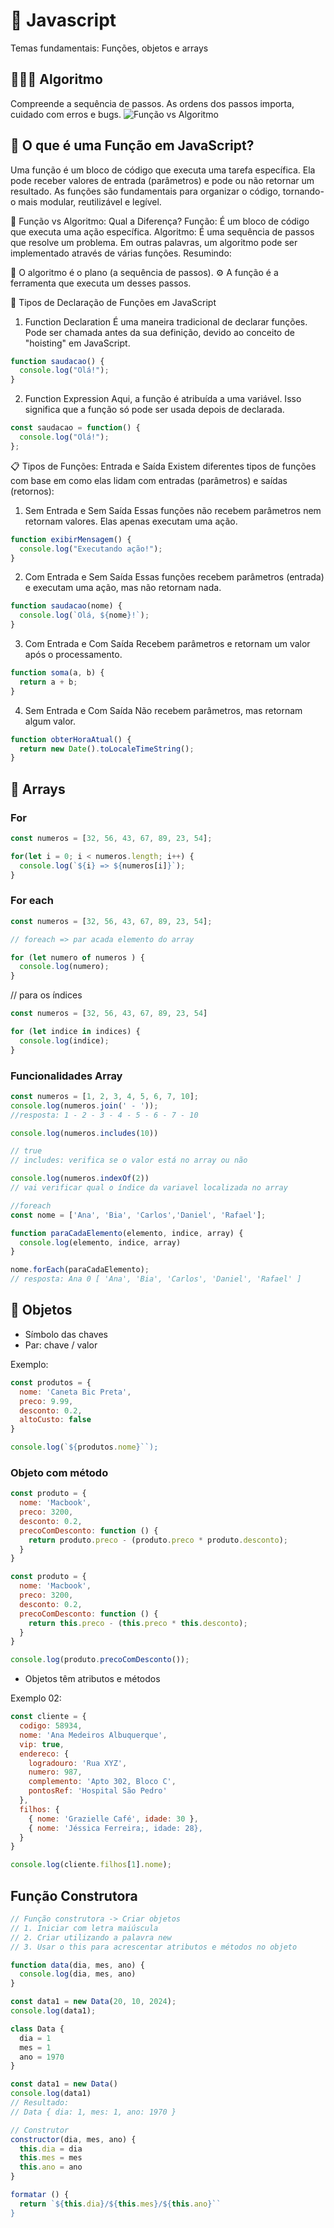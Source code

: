 # 📙 Javascript
Temas fundamentais: Funções, objetos e arrays

## 👩🏻‍🏫 Algoritmo
Compreende a sequência de passos. As ordens dos passos importa, cuidado com erros e bugs. 
![Função vs Algoritmo](./imgs/funcao_vs_algoritmo.png)

## 📌 O que é uma Função em JavaScript?
Uma função é um bloco de código que executa uma tarefa específica. Ela pode receber valores de entrada (parâmetros) e pode ou não retornar um resultado. As funções são fundamentais para organizar o código, tornando-o mais modular, reutilizável e legível.

🤖 Função vs Algoritmo: Qual a Diferença?
Função: É um bloco de código que executa uma ação específica.
Algoritmo: É uma sequência de passos que resolve um problema. Em outras palavras, um algoritmo pode ser implementado através de várias funções.
Resumindo:

🧩 O algoritmo é o plano (a sequência de passos).
⚙️ A função é a ferramenta que executa um desses passos.

🔑 Tipos de Declaração de Funções em JavaScript
1. Function Declaration
É uma maneira tradicional de declarar funções. Pode ser chamada antes da sua definição, devido ao conceito de "hoisting" em JavaScript.

```js
function saudacao() {
  console.log("Olá!");
}
```

2. Function Expression
Aqui, a função é atribuída a uma variável. Isso significa que a função só pode ser usada depois de declarada.

```js
const saudacao = function() {
  console.log("Olá!");
};
```

📋 Tipos de Funções: Entrada e Saída
Existem diferentes tipos de funções com base em como elas lidam com entradas (parâmetros) e saídas (retornos):

1. Sem Entrada e Sem Saída
Essas funções não recebem parâmetros nem retornam valores. Elas apenas executam uma ação.

```js
function exibirMensagem() {
  console.log("Executando ação!");
}
```

2. Com Entrada e Sem Saída
Essas funções recebem parâmetros (entrada) e executam uma ação, mas não retornam nada.

```js
function saudacao(nome) {
  console.log(`Olá, ${nome}!`);
}
```

3. Com Entrada e Com Saída
Recebem parâmetros e retornam um valor após o processamento.

```js
function soma(a, b) {
  return a + b;
}
```

4. Sem Entrada e Com Saída
Não recebem parâmetros, mas retornam algum valor.

```js
function obterHoraAtual() {
  return new Date().toLocaleTimeString();
}
```

## 📌   Arrays 
### For 
```js
const numeros = [32, 56, 43, 67, 89, 23, 54]; 

for(let i = 0; i < numeros.length; i++) {
  console.log(`${i} => ${numeros[i]}`); 
}
```

### For each 
```js
const numeros = [32, 56, 43, 67, 89, 23, 54]; 

// foreach => par acada elemento do array 

for (let numero of numeros ) { 
  console.log(numero); 
}
```

// para os índices 
```js
const numeros = [32, 56, 43, 67, 89, 23, 54]

for (let indice in indices) {
  console.log(indice);
}
```
### Funcionalidades Array 
```js
const numeros = [1, 2, 3, 4, 5, 6, 7, 10]; 
console.log(numeros.join(' - ')); 
//resposta: 1 - 2 - 3 - 4 - 5 - 6 - 7 - 10

console.log(numeros.includes(10))

// true
// includes: verifica se o valor está no array ou não

console.log(numeros.indexOf(2))
// vai verificar qual o índice da variavel localizada no array

//foreach
const nome = ['Ana', 'Bia', 'Carlos','Daniel', 'Rafael']; 

function paraCadaElemento(elemento, indice, array) {
  console.log(elemento, indice, array)
}

nome.forEach(paraCadaElemento); 
// resposta: Ana 0 [ 'Ana', 'Bia', 'Carlos', 'Daniel', 'Rafael' ]
```


## 📌 Objetos 
- Símbolo das chaves 
- Par: chave / valor   

Exemplo: 
```js
const produtos = { 
  nome: 'Caneta Bic Preta', 
  preco: 9.99, 
  desconto: 0.2, 
  altoCusto: false
}

console.log(`${produtos.nome}``); 
```

### Objeto com método 
```js
const produto = { 
  nome: 'Macbook', 
  preco: 3200, 
  desconto: 0.2, 
  precoComDesconto: function () { 
    return produto.preco - (produto.preco * produto.desconto);
  }
}

const produto = { 
  nome: 'Macbook', 
  preco: 3200, 
  desconto: 0.2, 
  precoComDesconto: function () { 
    return this.preco - (this.preco * this.desconto);
  }
}

console.log(produto.precoComDesconto()); 
```

- Objetos têm atributos e métodos

Exemplo 02: 
```js 
const cliente = { 
  codigo: 58934, 
  nome: 'Ana Medeiros Albuquerque', 
  vip: true, 
  endereco: { 
    logradouro: 'Rua XYZ', 
    numero: 987, 
    complemento: 'Apto 302, Bloco C', 
    pontosRef: 'Hospital São Pedro'
  }, 
  filhos: { 
    { nome: 'Grazielle Café', idade: 30 }, 
    { nome: 'Jéssica Ferreira;, idade: 28}, 
  }
}

console.log(cliente.filhos[1].nome); 
```

## Função Construtora 
```js 
// Função construtora -> Criar objetos 
// 1. Iniciar com letra maiúscula 
// 2. Criar utilizando a palavra new 
// 3. Usar o this para acrescentar atributos e métodos no objeto 

function data(dia, mes, ano) {
  console.log(dia, mes, ano)
}

const data1 = new Data(20, 10, 2024); 
console.log(data1); 
```

```js
class Data { 
  dia = 1 
  mes = 1
  ano = 1970
}

const data1 = new Data()
console.log(data1)
// Resultado: 
// Data { dia: 1, mes: 1, ano: 1970 } 
```

```js
// Construtor 
constructor(dia, mes, ano) { 
  this.dia = dia
  this.mes = mes 
  this.ano = ano
}

formatar () { 
  return `${this.dia}/${this.mes}/${this.ano}``
}